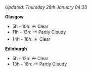 *Updated: Thursday 26th January 04:30*

**Glasgow**

* 5h - 10h: :sunny: Clear
* 11h - 13h: :partly_sunny: Partly Cloudy
* 14h - 16h: :sunny: Clear

**Edinburgh**

* 5h - 12h: :sunny: Clear
* 13h - 16h: :partly_sunny: Partly Cloudy
